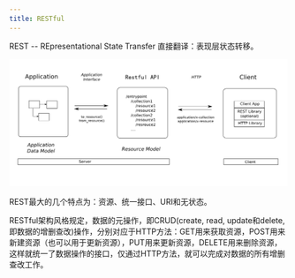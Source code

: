 ```yaml
---
title: RESTful
---
```


REST -- REpresentational State Transfer 直接翻译：表现层状态转移。

![](figures/15605158680574.png)


REST最大的几个特点为：资源、统一接口、URI和无状态。

RESTful架构风格规定，数据的元操作，即CRUD(create, read, update和delete,即数据的增删查改)操作，分别对应于HTTP方法：GET用来获取资源，POST用来新建资源（也可以用于更新资源），PUT用来更新资源，DELETE用来删除资源，这样就统一了数据操作的接口，仅通过HTTP方法，就可以完成对数据的所有增删查改工作。